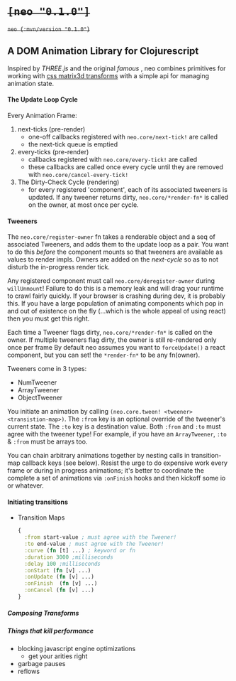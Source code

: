 # ~~`[neo "0.1.0"]`~~
~~`neo {:mvn/version "0.1.0"}`~~


## A DOM Animation Library for Clojurescript
Inspired by *THREE.js* and the original *famous* , neo combines primitives for working with [css matrix3d transforms][1] with a simple api for managing animation state.

#### The Update Loop Cycle
Every Animation Frame:
  1. next-ticks (pre-render)
      - one-off callbacks registered with `neo.core/next-tick!` are called
      - the next-tick queue is emptied
  2. every-ticks (pre-render)
      - callbacks registered with `neo.core/every-tick!` are called
      - these callbacks are called once every cycle until they are removed with `neo.core/cancel-every-tick!`
  3. The Dirty-Check Cycle (rendering)
      - for every registered 'component', each of its associated tweeners is updated. If any tweener returns dirty, `neo.core/*render-fn*` is called on the owner, at most once per cycle.

#### Tweeners
The `neo.core/register-owner` fn takes a renderable object and a seq of associated Tweeners, and adds them to the update loop as a pair. You want to do this *before* the component mounts so that tweeners are available as values to render impls. Owners are added on the *next-cycle* so as to not disturb the in-progress render tick.

Any registered component must call `neo.core/deregister-owner` during `willUnmount`! Failure to do this is a memory leak and will drag your runtime to crawl fairly quickly. If your browser is crashing during dev, it is probably this. If you have a large population of animating components which pop in and out of existence on the fly (...which is the whole appeal of using react) then you must get this right.

Each time a Tweener flags dirty, `neo.core/*render-fn*` is called on the owner. If multiple tweeners flag dirty, the owner is still re-rendered only once per frame By default neo assumes you want to `forceUpdate()` a react component, but you can set! the `*render-fn*` to be any fn(owner).

Tweeners come in 3 types:
  + NumTweener
  + ArrayTweener
  + ObjectTweener
  
You initiate an animation by calling `(neo.core.tween! <tweener>  <transistion-map>)`. The `:from` key is an optional override of the tweener's current state. The `:to` key is a destination value. Both `:from` and `:to` must agree with the tweener type! For example, if you have an `ArrayTweener`,  `:to` & `:from` must be arrays too.

You can chain arbitrary animations together by nesting calls in transition-map callback keys (see below). Resist the urge to do expensive work every frame or during in progress animations; it's better to coordinate the complete a set of animations via `:onFinish` hooks and then kickoff some io or whatever.

#### Initiating transitions

+ Transition Maps

  ```clojure
  {
    :from start-value ; must agree with the Tweener!
    :to end-value ; must agree with the Tweener!
    :curve (fn [t] ...) ; keyword or fn
    :duration 3000 ;milliseconds
    :delay 100 ;milliseconds
    :onStart (fn [v] ...)
    :onUpdate (fn [v] ...)
    :onFinish  (fn [v] ...)
    :onCancel (fn [v] ...)
  }
  ```


##### Composing Transforms

##### Things that kill performance
 + blocking javascript engine optimizations
   - get your arities right
 + garbage pauses
 + reflows


[1]:https://developer.mozilla.org/en-US/docs/Web/CSS/transform-function/matrix3d
